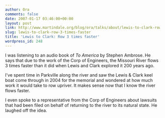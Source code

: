 ```yaml
---
author: Ora
comments: false
date: 2007-01-17 03:46:00+00:00
layout: post
link: http://www.martindale.org/blog/ora/talks/about/lewis-to-clark-row-3-times-faster
slug: lewis-to-clark-row-3-times-faster
title: 'Lewis to Clark: Row 3 times faster'
wordpress_id: 248
---
```


I was listening to an audio book of _To America_ by Stephen Ambrose. He says that due to the work of the Corp of Engineers, the Missouri River flows 3 times faster than it did when Lewis and Clark explored it 200 years ago.  
  
I've spent time in Parkville along the river and saw the Lewis & Clark keel boat come through in 2004 for the memorial and wondered at how much work it would take to row upriver. It makes sense now that I know the river flows faster.  
  
I even spoke to a representative from the Corp of Engineers about lawsuits that had been filed on behalf of returning to the river to its natural state. He laughed off the idea.
